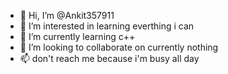 - 👋 Hi, I’m @Ankit357911
- 👀 I’m interested in learning everthing i can
- 🌱 I’m currently learning c++
- 💞️ I’m looking to collaborate on  currently nothing
- 📫 don't reach me because i'm busy all day

<!---
always learning.
--->
